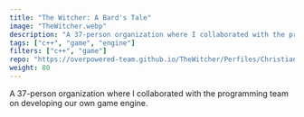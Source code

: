 ```yaml
---
title: "The Witcher: A Bard's Tale"
image: "TheWitcher.webp"
description: "A 37-person organization where I collaborated with the programming team on developing our own game engine"
tags: ["c++", "game", "engine"]
filters: ["c++", "game"]
repo: "https://overpowered-team.github.io/TheWitcher/Perfiles/Christian%20Martinez%20de%20la%20rosa.html"
weight: 80
---
```

A 37-person organization where I collaborated with the programming team on developing our own game engine.
